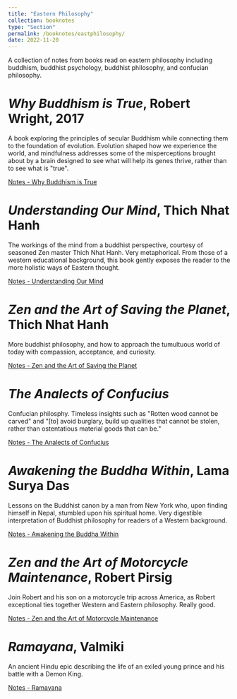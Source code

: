 ```yaml
---
title: "Eastern Philosophy"
collection: booknotes
type: "Section"
permalink: /booknotes/eastphilosophy/
date: 2022-11-20
---
```


A collection of notes from books read on eastern philosophy including buddhism, buddhist psychology, buddhist philosophy, and confucian philosophy.

# *Why Buddhism is True*, Robert Wright, 2017
A book exploring the principles of secular Buddhism while connecting them to the foundation of evolution. Evolution shaped how we experience the world, and mindfulness addresses some of the misperceptions brought about by a brain designed to see what will help its genes thrive, rather than to see what is "true".

[Notes - Why Buddhism is True](https://john-lyne.github.io/booknotes/eastphilosophy/why_buddhism_is_true)

# *Understanding Our Mind*, Thich Nhat Hanh
The workings of the mind from a buddhist perspective, courtesy of seasoned Zen master Thich Nhat Hanh. Very metaphorical. From those of a western educational background, this book gently exposes the reader to the more holistic ways of Eastern thought.

[Notes - Understanding Our Mind](https://john-lyne.github.io/booknotes/eastphilosophy/mind)

# *Zen and the Art of Saving the Planet*, Thich Nhat Hanh
More buddhist philosophy, and how to approach the tumultuous world of today with compassion, acceptance, and curiosity.

[Notes - Zen and the Art of Saving the Planet](https://john-lyne.github.io/booknotes/eastphilosophy/zen)

# *The Analects of Confucius*
Confucian philosphy. Timeless insights such as "Rotten wood cannot be carved" and "[to] avoid burglary, build up qualities that cannot be stolen, rather than ostentatious material goods that can be."

[Notes - The Analects of Confucius](https://john-lyne.github.io/booknotes/eastphilosophy/analects)

# *Awakening the Buddha Within*, Lama Surya Das
Lessons on the Buddhist canon by a man from New York who, upon finding himself in Nepal, stumbled upon his spiritual home. Very digestible interpretation of Buddhist philosophy for readers of a Western background.

[Notes - Awakening the Buddha Within](https://john-lyne.github.io/booknotes/eastphilosophy/within)

# *Zen and the Art of Motorcycle Maintenance*, Robert Pirsig
Join Robert and his son on a motorcycle trip across America, as Robert exceptional ties together Western and Eastern philosophy. Really good.

[Notes - Zen and the Art of Motorcycle Maintenance](https://john-lyne.github.io/booknotes/eastphilosophy/zenmm)

# *Ramayana*, Valmiki
An ancient Hindu epic describing the life of an exiled young prince and his battle with a Demon King.

[Notes - Ramayana](https://john-lyne.github.io/booknotes/eastphilosophy/ramayana)

